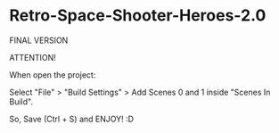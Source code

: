 # Retro-Space-Shooter-Heroes-2.0

FINAL VERSION

ATTENTION!

When open the project:

Select "File" > "Build Settings" > Add Scenes 0 and 1 inside "Scenes In Build".

So, Save (Ctrl + S) and ENJOY! :D

